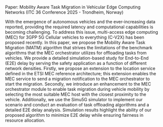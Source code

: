 
Paper: Mobility Aware Task Migration in Vehicular Edge Computing Networks (ITC 36 Conference 2025 - Trondheim, Norway)

With the emergence of autonomous vehicles and the ever-increasing data reported, providing the required latency and computational capabilities is becoming challenging. To address this issue, multi-access edge computing (MEC) for 3GPP 5G
Cellular vehicles to everything (C-V2X) has been proposed recently. In this paper, we propose the Mobility Aware Task Migration (MATM) algorithm that strives the limitations of the benchmark algorithms that the MEC orchestrator utilizes for
offloading tasks from vehicles. We provide a detailed simulation-based study for End-to-End (E2E) delay by serving the safety application as a function of different network densities. Firstly, we propose an extension to the location service defined in the ETSI MEC reference architecture; this extension enables the MEC service to send a migration notification to the MEC orchestrator to start the migration. Secondly, we introduce an enhancement to the MEC orchestrator module to enable task migration during vehicle mobility by selecting the most suitable MEC host with the closest proximity to the vehicle. Additionally, we use the Simu5G simulator to implement our scenario and conduct an evaluation of task offloading algorithms and a detailed E2E delay analysis. Simulation results highlight the ability of our proposed algorithm to minimize E2E delay while ensuring fairness in resource allocation.



